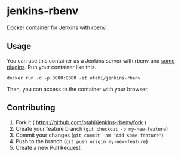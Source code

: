 # jenkins-rbenv
Docker container for Jenkins with rbenv.

## Usage

You can use this container as a Jenkins server with rbenv and [some plugins](plugins.txt).
Run your container like this.

```
docker run -d -p 8080:8080 -it otahi/jenkins-rbenv
```

Then, you can access to the container with your browser.

## Contributing

1. Fork it ( https://github.com/otahi/jenkins-rbenv/fork )
2. Create your feature branch (`git checkout -b my-new-feature`)
3. Commit your changes (`git commit -am 'Add some feature'`)
4. Push to the branch (`git push origin my-new-feature`)
5. Create a new Pull Request

